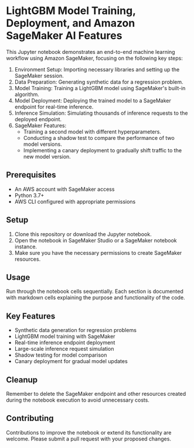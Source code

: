 # LightGBM Model Training, Deployment, and Amazon SageMaker AI Features

This Jupyter notebook demonstrates an end-to-end machine learning workflow using Amazon SageMaker, focusing on the following key steps:

1. Environment Setup: Importing necessary libraries and setting up the SageMaker session.
2. Data Preparation: Generating synthetic data for a regression problem.
3. Model Training: Training a LightGBM model using SageMaker's built-in algorithm.
4. Model Deployment: Deploying the trained model to a SageMaker endpoint for real-time inference.
5. Inference Simulation: Simulating thousands of inference requests to the deployed endpoint.
6. SageMaker Features:
   - Training a second model with different hyperparameters.
   - Conducting a shadow test to compare the performance of two model versions.
   - Implementing a canary deployment to gradually shift traffic to the new model version.

## Prerequisites

- An AWS account with SageMaker access
- Python 3.7+
- AWS CLI configured with appropriate permissions

## Setup

1. Clone this repository or download the Jupyter notebook.
2. Open the notebook in SageMaker Studio or a SageMaker notebook instance.
3. Make sure you have the necessary permissions to create SageMaker resources.

## Usage

Run through the notebook cells sequentially. Each section is documented with markdown cells explaining the purpose and functionality of the code.

## Key Features

- Synthetic data generation for regression problems
- LightGBM model training with SageMaker
- Real-time inference endpoint deployment
- Large-scale inference request simulation
- Shadow testing for model comparison
- Canary deployment for gradual model updates

## Cleanup

Remember to delete the SageMaker endpoint and other resources created during the notebook execution to avoid unnecessary costs.

## Contributing

Contributions to improve the notebook or extend its functionality are welcome. Please submit a pull request with your proposed changes.